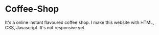 # Coffee-Shop
It's a online instant flavoured coffee shop.
I make this website with HTML, CSS, Javascript.
It's not responsive yet.